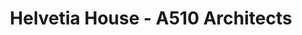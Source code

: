 ---
title: 'Helvetia House - A510 Architects'
description: 'Helvetia House - A510 Architects'

layout: project
permalink: /projects/:path
image: /images/projects/helvetia-house/helvetia-house-01_1600w.jpg


weight: 40

name: Helvetia House

type: Residential
area: 210 m2
location: Tula
year: 2022
---